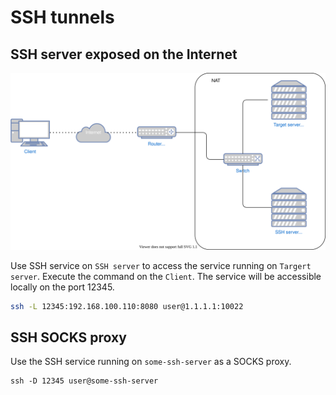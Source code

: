 # SSH tunnels

## SSH server exposed on the Internet

![Diagram-1](./assets/ssh-tunnels-1.svg)

Use SSH service on `SSH server` to access the service running on `Targert server`. Execute the command on the `Client`. The service will be accessible locally on the port 12345.

```sh
ssh -L 12345:192.168.100.110:8080 user@1.1.1.1:10022
```

## SSH SOCKS proxy

Use the SSH service running on `some-ssh-server` as a SOCKS proxy.

```
ssh -D 12345 user@some-ssh-server
```
